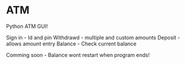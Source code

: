 # ATM
Python ATM GUI!

Sign in - Id and pin
Withdrawd - multiple and custom amounts
Deposit - allows amount entry
Balance - Check current balance 

Comming soon - Balance wont restart when program ends!
